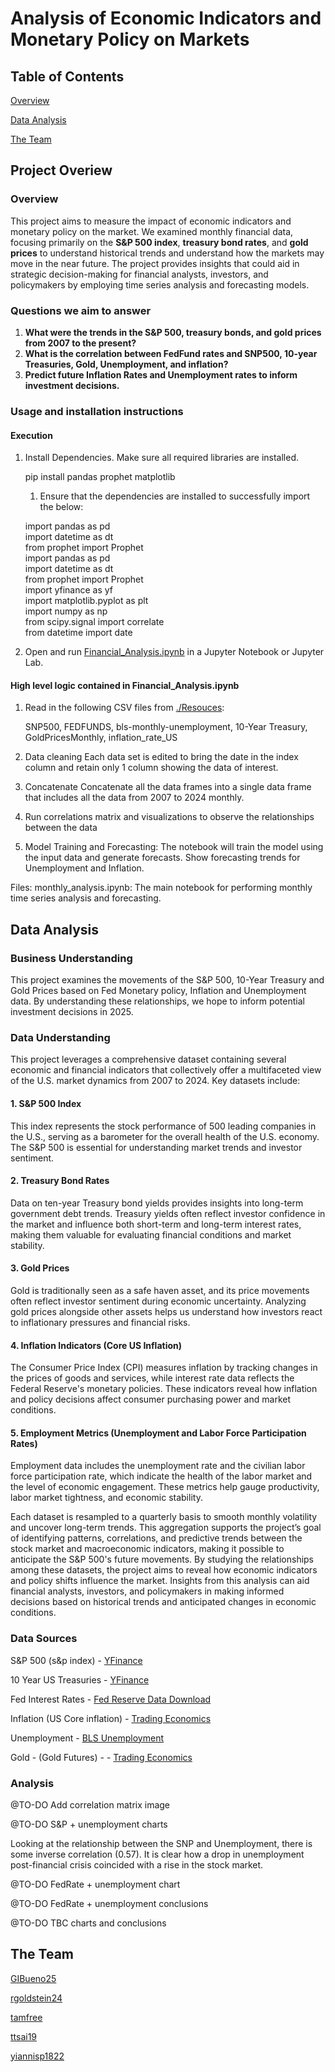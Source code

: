 # Analysis of Economic Indicators and Monetary Policy on Markets

## Table of Contents

[Overview](#overview)

[Data Analysis](#data-analysis)

[The Team](#the-team)

## Project Overiew

### Overview

This project aims to measure the impact of economic indicators and monetary policy on the market. We examined monthly financial data, focusing primarily on the **S&P 500 index**, **treasury bond rates**, and **gold prices** to understand historical trends and understand how the markets may move in the near future. The project provides insights that could aid in strategic decision-making for financial analysts, investors, and policymakers by employing time series analysis and forecasting models.

### Questions we aim to answer

1. **What were the trends in the S&P 500, treasury bonds, and gold prices from 2007 to the present?**
2. **What is the correlation between FedFund rates and SNP500, 10-year Treasuries, Gold, Unemployment, and inflation?**
3. **Predict future Inflation Rates and Unemployment rates to inform investment decisions.**

### Usage and installation instructions

#### Execution

1. Install Dependencies. Make sure all required libraries are installed.

    pip install pandas prophet matplotlib

    1. Ensure that the dependencies are installed to successfully import the below:

    import pandas as pd<br/>
    import datetime as dt<br/>
    from prophet import Prophet<br/>
    import pandas as pd<br/>
    import datetime as dt<br/>
    from prophet import Prophet<br/>
    import yfinance as yf<br/>
    import matplotlib.pyplot as plt<br/>
    import numpy as np<br/>
    from scipy.signal import correlate<br/>
    from datetime import date

1. Open and run [Financial_Analysis.ipynb](Financial_Analysis.ipynb) in a Jupyter Notebook or Jupyter Lab.

#### High level logic contained in Financial_Analysis.ipynb

1. Read in the following CSV files from [./Resouces](https://github.com/yiannisp1822/Project1_FinanceData/tree/main/Resources):

    SNP500, FEDFUNDS, bls-monthly-unemployment, 10-Year Treasury, GoldPricesMonthly, inflation_rate_US

1. Data cleaning
Each data set is edited to bring the date in the index column and retain only 1 column showing the data of interest.

1. Concatenate
Concatenate all the data frames into a single data frame that includes all the data from 2007 to 2024 monthly.

1. Run correlations matrix and visualizations to observe the relationships between the data

1. Model Training and Forecasting:
The notebook will train the model using the input data and generate forecasts.
Show forecasting trends for Unemployment and Inflation.

Files:
 monthly_analysis.ipynb: The main notebook for performing monthly time series analysis and forecasting.


## Data Analysis

### Business Understanding

This project examines the movements of the S&P 500, 10-Year Treasury and Gold Prices based on Fed Monetary policy, Inflation and Unemployment data. By understanding these relationships, we hope to inform potential investment decisions in 2025.

### Data Understanding

This project leverages a comprehensive dataset containing several economic and financial indicators that collectively offer a multifaceted view of the U.S. market dynamics from 2007 to 2024. Key datasets include:

#### 1. S&P 500 Index

  This index represents the stock performance of 500 leading companies in the U.S., serving as a barometer for the overall health of the U.S. economy. The S&P 500 is essential for understanding market trends and investor sentiment.

#### 2. Treasury Bond Rates

  Data on ten-year Treasury bond yields provides insights into long-term government debt trends. Treasury yields often reflect investor confidence in the market and influence both short-term and long-term interest rates, making them valuable for evaluating financial conditions and market stability.

#### 3. Gold Prices

  Gold is traditionally seen as a safe haven asset, and its price movements often reflect investor sentiment during economic uncertainty. Analyzing gold prices alongside other assets helps us understand how investors react to inflationary pressures and financial risks.

#### 4. Inflation Indicators (Core US Inflation)

  The Consumer Price Index (CPI) measures inflation by tracking changes in the prices of goods and services, while interest rate data reflects the Federal Reserve's monetary policies. These indicators reveal how inflation and policy decisions affect consumer purchasing power and market conditions.

#### 5. Employment Metrics (Unemployment and Labor Force Participation Rates)

  Employment data includes the unemployment rate and the civilian labor force participation rate, which indicate the health of the labor market and the level of economic engagement. These metrics help gauge productivity, labor market tightness, and economic stability.

Each dataset is resampled to a quarterly basis to smooth monthly volatility and uncover long-term trends. This aggregation supports the project’s goal of identifying patterns, correlations, and predictive trends between the stock market and macroeconomic indicators, making it possible to anticipate the S&P 500's future movements.
By studying the relationships among these datasets, the project aims to reveal how economic indicators and policy shifts influence the market. Insights from this analysis can aid financial analysts, investors, and policymakers in making informed decisions based on historical trends and anticipated changes in economic conditions.

### Data Sources

S&P 500 (s&p index) - [YFinance](https://pypi.org/project/yfinance/)

10 Year US Treasuries - [YFinance](https://pypi.org/project/yfinance/)

Fed Interest Rates -  [Fed Reserve Data Download](https://www.federalreserve.gov/datadownload/)

Inflation (US Core inflation) - [Trading Economics](https://data.tradingeconomics.com)

Unemployment - [BLS Unemployment](https://www.bls.gov/data/#unemployment)

Gold - (Gold Futures) - - [Trading Economics](https://data.tradingeconomics.com)

### Analysis


@TO-DO Add correlation matrix image

@TO-DO S&P + unemployment charts

Looking at the relationship between the SNP and Unemployment, there is some inverse correlation (0.57). It is clear how a drop in unemployment post-financial crisis coincided with a rise in the stock market.

@TO-DO FedRate + unemployment chart

@TO-DO FedRate + unemployment conclusions

@TO-DO TBC charts and conclusions

## The Team

[GIBueno25](https://github.com/GIBueno25)

[rgoldstein24](https://github.com/rgoldstein24)

[tamfree](https://github.com/tamfree)

[ttsai19](https://github.com/ttsai19)

[yiannisp1822](https://github.com/yiannisp1822)
